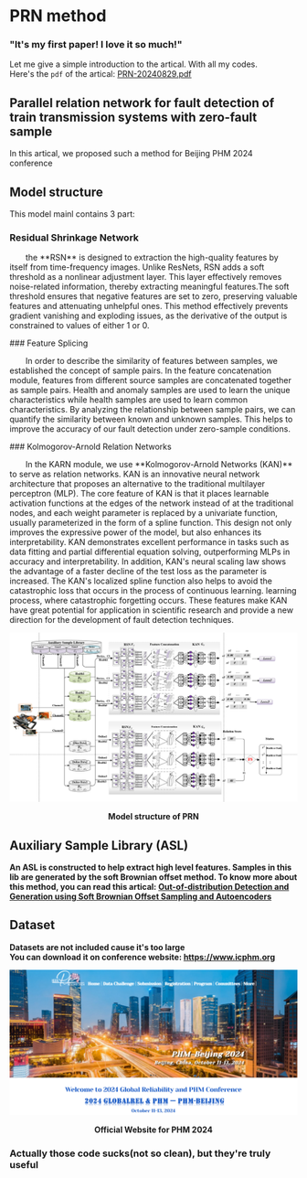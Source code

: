 # PRN method
### "It's my first paper! I love it so much!"   
Let me give a simple introduction to the artical. With all my codes.   
Here's the `pdf` of the artical: [PRN-20240829.pdf](PRN-20240829.pdf)   
## Parallel relation network for fault detection of train transmission systems with zero-fault sample  
In this artical, we proposed such a method for Beijing PHM 2024 conference   
## Model structure   
This model mainl contains 3 part:   
### Residual Shrinkage Network  
  <p style="text-indent: 2em;">the **RSN** is designed to extraction the high-quality features by itself from time-frequency images. Unlike ResNets, RSN adds a soft threshold as a nonlinear adjustment layer. This layer effectively removes noise-related information, thereby extracting meaningful features.The soft threshold ensures that negative features are set to zero, preserving valuable features and attenuating unhelpful ones. This method effectively prevents gradient vanishing and exploding issues, as the derivative of the output is constrained to values of either 1 or 0.</p>   
### Feature Splicing   
  <p style="text-indent: 2em;">In order to describe the similarity of features between samples, we established the concept of sample pairs. In the feature concatenation module, features from different source samples are concatenated together as sample pairs. Health and anomaly samples are used to learn the unique characteristics while health samples are used to learn common characteristics. By analyzing the relationship between sample pairs, we can quantify the similarity between known and unknown samples. This helps to improve the accuracy of our fault detection under zero-sample conditions.</p>   
### Kolmogorov-Arnold Relation Networks   
  <p style="text-indent: 2em;">In the KARN module, we use **Kolmogorov-Arnold Networks (KAN)** to serve as relation networks. KAN is an innovative neural network architecture that proposes an alternative to the traditional multilayer perceptron (MLP). The core feature of KAN is that it places learnable activation functions at the edges of the network instead of at the traditional nodes, and each weight parameter is replaced by a univariate function, usually parameterized in the form of a spline function. This design not only improves the expressive power of the model, but also enhances its interpretability. KAN demonstrates excellent performance in tasks such as data fitting and partial differential equation solving, outperforming MLPs in accuracy and interpretability. In addition, KAN's neural scaling law shows the advantage of a faster decline of the test loss as the parameter is increased. The KAN's localized spline function also helps to avoid the catastrophic loss that occurs in the process of continuous learning. learning process, where catastrophic forgetting occurs. These features make KAN have great potential for application in scientific research and provide a new direction for the development of fault detection techniques.</p>   
  
![Model structure of PRN](figs/modelpre.png)
<p align="center"><strong>Model structure of PRN</span></p> 

## Auxiliary Sample Library (ASL)  
  An ASL is constructed to help extract high level features. Samples in this lib are generated by the soft Brownian offset method.  To know more about this method, you can read this artical: **[Out-of-distribution Detection and Generation using Soft Brownian Offset Sampling and Autoencoders](2105.02965)**
## Dataset  
Datasets are not included cause it's too large  
You can download it on conference website: https://www.icphm.org  

![Official Website for PHM 2024](pics/web.png)
<p align="center"><strong>Official Website for PHM 2024</span></p>  


### Actually those code sucks(not so clean), but they're truly useful



